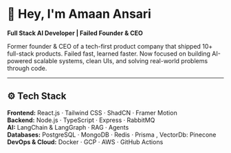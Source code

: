 # 👋 Hey, I'm Amaan Ansari

**Full Stack AI Developer | Failed Founder & CEO**

Former founder & CEO of a tech-first product company that shipped 10+ full-stack products. Failed fast, learned faster. Now focused on building AI-powered scalable systems, clean UIs, and solving real-world problems through code.

---

## ⚙️ Tech Stack

**Frontend:** React.js · Tailwind CSS · ShadCN · Framer Motion  
**Backend:** Node.js · TypeScript · Express · RabbitMQ  
**AI:** LangChain & LangGraph · RAG · Agents  
**Databases:** PostgreSQL · MongoDB · Redis · Prisma , VectorDb: Pinecone
**DevOps & Cloud:** Docker · GCP · AWS  · GitHub Actions 
